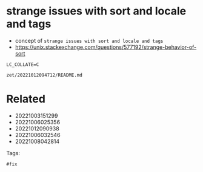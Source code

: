 # strange issues with sort and locale and tags

- concept of `strange issues with sort and locale and tags`
- https://unix.stackexchange.com/questions/577192/strange-behavior-of-sort

```
LC_COLLATE=C
```

` zet/20221012094712/README.md `

# Related

- 20221003151299
- 20221006025356
- 20221012090938
- 20221006032546
- 20221008042814

Tags:

    #fix
